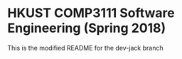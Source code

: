 # HKUST COMP3111 Software Engineering (Spring 2018)

This is the modified README for the dev-jack branch